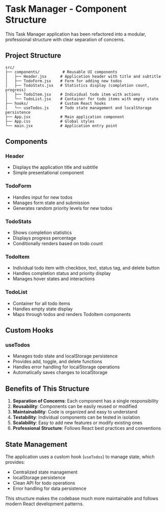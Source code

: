 # Task Manager - Component Structure

This Task Manager application has been refactored into a modular, professional structure with clear separation of concerns.

## Project Structure

```
src/
├── components/          # Reusable UI components
│   ├── Header.jsx      # Application header with title and subtitle
│   ├── TodoForm.jsx    # Form for adding new todos
│   ├── TodoStats.jsx   # Statistics display (completion count, progress)
│   ├── TodoItem.jsx    # Individual todo item with actions
│   └── TodoList.jsx    # Container for todo items with empty state
├── hooks/              # Custom React hooks
│   └── useTodos.js     # Todo state management and localStorage persistence
├── App.jsx             # Main application component
├── App.css             # Global styles
└── main.jsx            # Application entry point
```

## Components

### Header
- Displays the application title and subtitle
- Simple presentational component

### TodoForm
- Handles input for new todos
- Manages form state and submission
- Generates random priority levels for new todos

### TodoStats
- Shows completion statistics
- Displays progress percentage
- Conditionally renders based on todo count

### TodoItem
- Individual todo item with checkbox, text, status tag, and delete button
- Handles completion status and priority display
- Manages hover states and interactions

### TodoList
- Container for all todo items
- Handles empty state display
- Maps through todos and renders TodoItem components

## Custom Hooks

### useTodos
- Manages todo state and localStorage persistence
- Provides add, toggle, and delete functions
- Handles error handling for localStorage operations
- Automatically saves changes to localStorage

## Benefits of This Structure

1. **Separation of Concerns**: Each component has a single responsibility
2. **Reusability**: Components can be easily reused or modified
3. **Maintainability**: Code is organized and easy to understand
4. **Testability**: Individual components can be tested in isolation
5. **Scalability**: Easy to add new features or modify existing ones
6. **Professional Structure**: Follows React best practices and conventions

## State Management

The application uses a custom hook (`useTodos`) to manage state, which provides:
- Centralized state management
- localStorage persistence
- Clean API for todo operations
- Error handling for data persistence

This structure makes the codebase much more maintainable and follows modern React development patterns. 